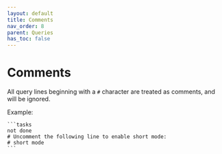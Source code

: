 ```yaml
---
layout: default
title: Comments
nav_order: 8
parent: Queries
has_toc: false
---
```


# Comments

All query lines beginning with a `#` character are treated as
comments, and will be ignored.

Example:

    ```tasks
    not done
    # Uncomment the following line to enable short mode:
    # short mode
    ```
